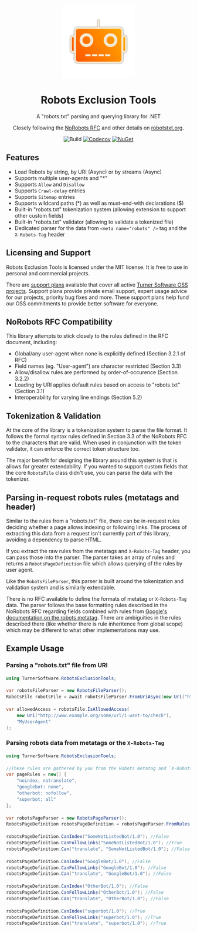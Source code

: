 <div align="center">

![Icon](images/icon.png)
# Robots Exclusion Tools
A "robots.txt" parsing and querying library for .NET

Closely following the [NoRobots RFC](http://www.robotstxt.org/norobots-rfc.txt) and other details on [robotstxt.org](http://www.robotstxt.org/robotstxt.html).

![Build](https://img.shields.io/github/workflow/status/TurnerSoftware/robotsexclusiontools/Build)
[![Codecov](https://img.shields.io/codecov/c/github/turnersoftware/robotsexclusiontools/main.svg)](https://codecov.io/gh/TurnerSoftware/RobotsExclusionTools)
[![NuGet](https://img.shields.io/nuget/v/TurnerSoftware.RobotsExclusionTools.svg)](https://www.nuget.org/packages/TurnerSoftware.RobotsExclusionTools)
</div>

## Features
- Load Robots by string, by URI (Async) or by streams (Async)
- Supports multiple user-agents and "*"
- Supports `Allow` and `Disallow`
- Supports `Crawl-delay` entries
- Supports `Sitemap` entries
- Supports wildcard paths (*) as well as must-end-with declarations ($)
- Built-in "robots.txt" tokenization system (allowing extension to support other custom fields)
- Built-in "robots.txt" validator (allowing to validate a tokenized file)
- Dedicated parser for the data from `<meta name="robots" />` tag and the `X-Robots-Tag` header

## Licensing and Support

Robots Exclusion Tools is licensed under the MIT license. It is free to use in personal and commercial projects.

There are [support plans](https://turnersoftware.com.au/support-plans) available that cover all active [Turner Software OSS projects](https://github.com/TurnerSoftware).
Support plans provide private email support, expert usage advice for our projects, priority bug fixes and more.
These support plans help fund our OSS commitments to provide better software for everyone.

## NoRobots RFC Compatibility
This library attempts to stick closely to the rules defined in the RFC document, including:
- Global/any user-agent when none is explicitly defined (Section 3.2.1 of RFC)
- Field names (eg. "User-agent") are character restricted (Section 3.3)
- Allow/disallow rules are performed by order-of-occurence (Section 3.2.2)
- Loading by URI applies default rules based on access to "robots.txt" (Section 3.1)
- Interoperability for varying line endings (Section 5.2)

## Tokenization & Validation
At the core of the library is a tokenization system to parse the file format. 
It follows the formal syntax rules defined in Section 3.3 of the NoRobots RFC to the characters that are valid.
When used in conjunction with the token validator, it can enforce the correct token structure too.

The major benefit for designing the library around this system is that is allows for greater extendability.
If you wanted to support custom fields that the core `RobotsFile` class didn't use, you can parse the data with the tokenizer.

## Parsing in-request robots rules (metatags and header)
Similar to the rules from a "robots.txt" file, there can be in-request rules deciding whether a page allows indexing or following links.
The process of extracting this data from a request isn't currently part of this library, avoiding a dependency to parse HTML.

If you extract the raw rules from the metatags and `X-Robots-Tag` header, you can pass those into the parser.
The parser takes an array of rules and returns a `RobotsPageDefinition` file which allows querying of the rules by user agent.

Like the `RobotsFileParser`, this parser is built around the tokenization and validation system and is similarly extendable.

There is no RFC available to define the formats of metatag or `X-Robots-Tag` data.
The parser follows the base formatting rules described in the NoRobots RFC regarding fields combined with rules from [Google's documentation on the robots metatag](https://developers.google.com/search/reference/robots_meta_tag).
There are ambiguities in the rules described there (like whether there is rule inheritence from global scope) which may be different to what other implementations may use.

## Example Usage
### Parsing a "robots.txt" file from URI
```csharp
using TurnerSoftware.RobotsExclusionTools;

var robotsFileParser = new RobotsFileParser();
RobotsFile robotsFile = await robotsFileParser.FromUriAsync(new Uri("http://www.example.org/robots.txt"));

var allowedAccess = robotsFile.IsAllowedAccess(
	new Uri("http://www.example.org/some/url/i-want-to/check"),
	"MyUserAgent"
);
```

### Parsing robots data from metatags or the `X-Robots-Tag`
```csharp
using TurnerSoftware.RobotsExclusionTools;

//These rules are gathered by you from the Robots metatag and `X-Robots-Tag` header
var pageRules = new[] {
	"noindex, notranslate",
	"googlebot: none",
	"otherbot: nofollow",
	"superbot: all"
};

var robotsPageParser = new RobotsPageParser();
RobotsPageDefinition robotsPageDefinition = robotsPageParser.FromRules(pageRules);

robotsPageDefinition.CanIndex("SomeNotListedBot/1.0"); //False
robotsPageDefinition.CanFollowLinks("SomeNotListedBot/1.0"); //True
robotsPageDefinition.Can("translate", "SomeNotListedBot/1.0"); //False

robotsPageDefinition.CanIndex("GoogleBot/1.0"); //False
robotsPageDefinition.CanFollowLinks("GoogleBot/1.0"); //False
robotsPageDefinition.Can("translate", "GoogleBot/1.0"); //False

robotsPageDefinition.CanIndex("OtherBot/1.0"); //False
robotsPageDefinition.CanFollowLinks("OtherBot/1.0"); //False
robotsPageDefinition.Can("translate", "OtherBot/1.0"); //False

robotsPageDefinition.CanIndex("superbot/1.0"); //True
robotsPageDefinition.CanFollowLinks("superbot/1.0"); //True
robotsPageDefinition.Can("translate", "superbot/1.0"); //True
```
